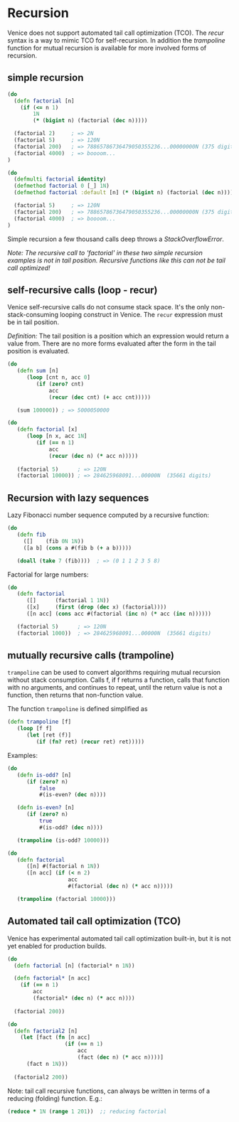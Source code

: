 # Recursion


Venice does not support automated tail call optimization (TCO). The  _recur_  syntax 
is a way to mimic TCO for self-recursion. In addition the  _trampoline_  function for 
mutual recursion is available for more involved forms of recursion.


## simple recursion

```clojure
(do
  (defn factorial [n] 
    (if (<= n 1) 
        1N 
        (* (bigint n) (factorial (dec n)))))

  (factorial 2)     ; => 2N
  (factorial 5)     ; => 120N
  (factorial 200)   ; => 78865786736479050355236...00000000N (375 digits)
  (factorial 4000)  ; => boooom...
)
```

```clojure
(do
  (defmulti factorial identity)
  (defmethod factorial 0 [_] 1N)
  (defmethod factorial :default [n] (* (bigint n) (factorial (dec n))))

  (factorial 5)     ; => 120N
  (factorial 200)   ; => 78865786736479050355236...00000000N (375 digits)
  (factorial 4000)  ; => boooom...
)
```

Simple recursion a few thousand calls deep throws a *StackOverflowError*.

*Note: The recursive call to 'factorial' in these two simple recursion examples is not in tail position. Recursive functions like this can not be tail call optimized!*			


## self-recursive calls (loop - recur)

Venice self-recursive calls do not consume stack space. It's the only
non-stack-consuming looping construct in Venice. The `recur` expression
must be in tail position.

*Definition:*  The tail position is a position which an expression would return 
a value from. There are no more forms evaluated after the form in the tail 
position is evaluated.
 

```clojure
(do
   (defn sum [n]
      (loop [cnt n, acc 0]
         (if (zero? cnt)
             acc
             (recur (dec cnt) (+ acc cnt)))))

   (sum 100000)) ; => 5000050000
```

```clojure
(do
   (defn factorial [x]
      (loop [n x, acc 1N]
         (if (== n 1)
             acc
             (recur (dec n) (* acc n)))))
    
   (factorial 5)      ; => 120N
   (factorial 10000)) ; => 284625968091...00000N  (35661 digits)
```


## Recursion with lazy sequences

Lazy Fibonacci number sequence computed by a recursive function:

```clojure
(do
   (defn fib
     ([]    (fib 0N 1N))
     ([a b] (cons a #(fib b (+ a b)))))

   (doall (take 7 (fib))))  ; => (0 1 1 2 3 5 8)
```

Factorial for large numbers:

```clojure
(do
   (defn factorial
      ([]      (factorial 1 1N))
      ([x]     (first (drop (dec x) (factorial))))
      ([n acc] (cons acc #(factorial (inc n) (* acc (inc n))))))

   (factorial 5)      ; => 120N 
   (factorial 1000))  ; => 284625968091...00000N  (35661 digits)
```


## mutually recursive calls (trampoline)

`trampoline` can be used to convert algorithms requiring mutual
recursion without stack consumption. Calls f, if f returns a function, 
calls that function with no arguments, and continues to repeat, until 
the return value is not a function, then returns that 
non-function value.

The function `trampoline` is defined simplified as

```clojure
(defn trampoline [f] 
   (loop [f f]
      (let [ret (f)]
         (if (fn? ret) (recur ret) ret)))))
```

Examples:

```clojure
(do
   (defn is-odd? [n]
      (if (zero? n)
          false
          #(is-even? (dec n))))

   (defn is-even? [n]
      (if (zero? n)
          true
          #(is-odd? (dec n))))

   (trampoline (is-odd? 10000)))
```

```clojure
(do
   (defn factorial
      ([n] #(factorial n 1N))
      ([n acc] (if (< n 2) 
                   acc 
                   #(factorial (dec n) (* acc n)))))

   (trampoline (factorial 10000)))
```


## Automated tail call optimization (TCO)

Venice has experimental automated tail call optimization built-in, but it is 
not yet enabled for production builds.

```clojure
(do
  (defn factorial [n] (factorial* n 1N))

  (defn factorial* [n acc] 
    (if (== n 1)
        acc
        (factorial* (dec n) (* acc n))))
        
  (factorial 200))
```

```clojure
(do
  (defn factorial2 [n] 
    (let [fact (fn [n acc]
                  (if (== n 1)
                      acc
                      (fact (dec n) (* acc n))))]
      (fact n 1N)))
      
  (factorial2 200))
```

Note: tail call recursive functions, can always be written in terms of a 
reducing (folding) function. E.g.:

```clojure
(reduce * 1N (range 1 201))  ;; reducing factorial
```

